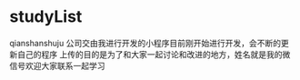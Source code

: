 # studyList
qianshanshuju
公司交由我进行开发的小程序目前刚开始进行开发，会不断的更新自己的程序
上传的目的是为了和大家一起讨论和改进的地方，姓名就是我的微信号欢迎大家联系一起学习
